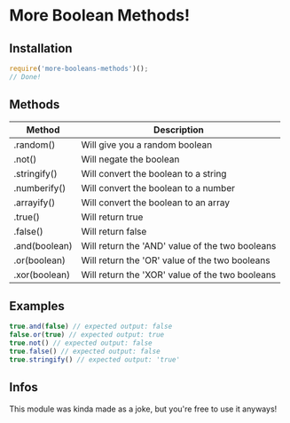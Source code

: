 # More Boolean Methods!

## Installation
```js
require('more-booleans-methods')();
// Done!
```

## Methods

| Method | Description |
| ------ | ----------- |
.random() | Will give you a random boolean
.not() | Will negate the boolean
.stringify() | Will convert the boolean to a string
.numberify() | Will convert the boolean to a number
.arrayify() | Will convert the boolean to an array
.true() | Will return true
.false() | Will return false
.and(boolean) | Will return the 'AND' value of the two booleans
.or(boolean) | Will return the 'OR' value of the two booleans
.xor(boolean) | Will return the 'XOR' value of the two booleans

## Examples

```js
true.and(false) // expected output: false
false.or(true) // expected output: true
true.not() // expected output: false
true.false() // expected output: false
true.stringify() // expected output: 'true'
```

## Infos

This module was kinda made as a joke, but you're free to use it anyways!
